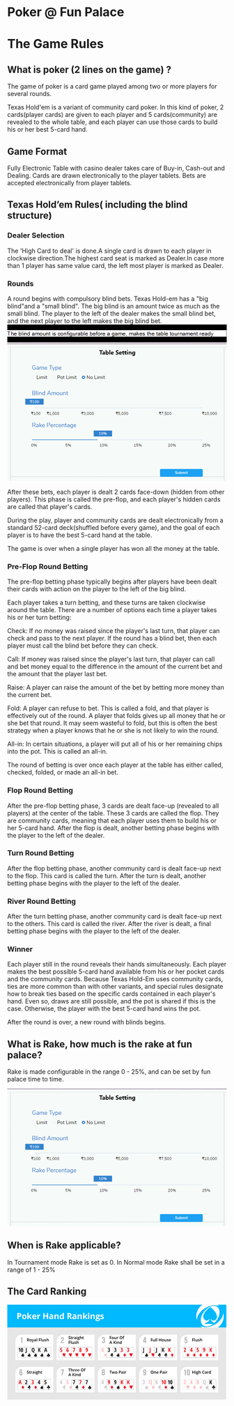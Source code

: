 # Poker @ Fun Palace


# The Game Rules

## What is poker (2 lines on the game) ?
The game of poker is a card game played among two or more players for several rounds.

Texas Hold'em is a variant of community card poker.
In this kind of poker, 2 cards(player cards) are given to each player and 5 cards(community) are revealed to the whole table, and each player can
use those cards to build his or her best 5-card hand.

## Game Format
Fully Electronic Table with casino dealer takes care of Buy-in, Cash-out and Dealing.
Cards are drawn electronically to the player tablets.
Bets are accepted electronically from player tablets.

## Texas Hold’em Rules( including the blind structure)

### Dealer Selection
The 'High Card to deal' is done.A single card is drawn to each player in clockwise direction.The highest card seat 
is marked as Dealer.In case more than 1 player has same value card, the left most player is marked as Dealer.

### Rounds
A round begins with compulsory blind bets. Texas Hold-em  has a "big blind"and a "small blind".
The big blind is an amount twice as much as the small blind. The player to the left of the dealer 
makes the small blind bet, and the next player to the left makes the big blind bet.
![img_5.png](img_5.png)
![img_3.png](img_3.png)

After these bets, each player is dealt 2 cards face-down (hidden from other players). 
This phase is called the pre-flop, and each player's hidden cards are called that player's cards. 

During the play, player and community cards are dealt electronically from a standard 52-card
deck(shuffled before every game), and the goal of each player is to have the
best 5-card hand at the table.

The game is over when a single player has won all the money at the table.


### Pre-Flop Round Betting
The pre-flop betting phase typically begins after players have been dealt their cards with 
action on the player to the left of the big blind.

Each player takes a turn betting, and these turns are taken clockwise around the table.
There are a number of options each time a player takes his or her turn betting:

Check: If no money was raised since the player's last turn, that player can check and 
pass to the next player. If the round has a blind bet, then each player must call the 
blind bet before they can check.

Call: If money was raised since the player's last turn, that player can call and bet 
money equal to the difference in the amount of the current bet and the amount that 
the player last bet.

Raise: A player can raise the amount of the bet by betting more money than the 
current bet.

Fold: A player can refuse to bet. This is called a fold, and that player is effectively
out of the round. A player that folds gives up all money that he or she bet that round. 
It may seem wasteful to fold, but this is often the best strategy when a player knows that 
he or she is not likely to win the round.

All-in: In certain situations, a player will put all of his or her remaining chips 
into the pot. This is called an all-in. 

The round of betting is over once each player at the table has either called, checked, 
folded, or made an all-in bet.

### Flop Round Betting
After the pre-flop betting phase, 3 cards are dealt face-up (revealed to all players) at the 
center of the table. These 3 cards are called the flop. They are community cards, meaning that 
each player uses them to build his or her 5-card hand. After the flop is dealt, another betting 
phase begins with the player to the left of the dealer.

### Turn Round Betting
After the flop betting phase, another community card is dealt face-up next to the flop. 
This card is called the turn. After the turn is dealt, another betting phase begins with the 
player to the left of the dealer.

### River Round Betting
After the turn betting phase, another community card is dealt face-up next to the others. 
This card is called the river. After the river is dealt, a final betting phase begins with 
the player to the left of the dealer.

### Winner
Each player still in the round reveals their hands simultaneously. Each player makes the best 
possible 5-card hand available from his or her pocket cards and the community cards. Because 
Texas Hold-Em uses community cards, ties are more common than with other variants, and special 
rules designate how to break ties based on the specific cards contained in each player's hand. 
Even so, draws are still possible, and the pot is shared if this is the case. Otherwise, the 
player with the best 5-card hand wins the pot.

After the round is over, a new round with blinds begins.


## What is Rake, how much is the rake at fun palace?
Rake is made configurable in the range 0 - 25%, and can be set by fun palace time to time.

![img_2.png](img_2.png)
## When is Rake applicable?
In Tournament mode Rake is set as 0.
In Normal mode Rake shall be set in a range of 1 - 25% 

## The Card Ranking

![img_1.png](img_1.png)







